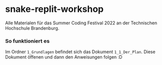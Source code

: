 # snake-replit-workshop
Alle Materialen für das Summer Coding Festival 2022 an der Technischen Hochschule Brandenburg.

### So funktioniert es

Im Ordner ``1_Grundlagen`` befindet sich das Dokument `1_1_Der_Plan`. Diese Dokument öffenen und dann den Anweisungen folgen :D



